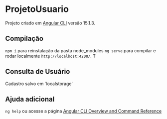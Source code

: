 # ProjetoUsuario

Projeto criado em [Angular CLI](https://github.com/angular/angular-cli) versão 15.1.3.

## Compilação

`npm i` para reinstalação da pasta node_modules `ng serve` para compilar e rodar localmente `http://localhost:4200/`. T

## Consulta de Usuário

Cadastro salvo em `localstorage'

## Ajuda adicional
`ng help` ou acesse a página [Angular CLI Overview and Command Reference](https://angular.io/cli) 

